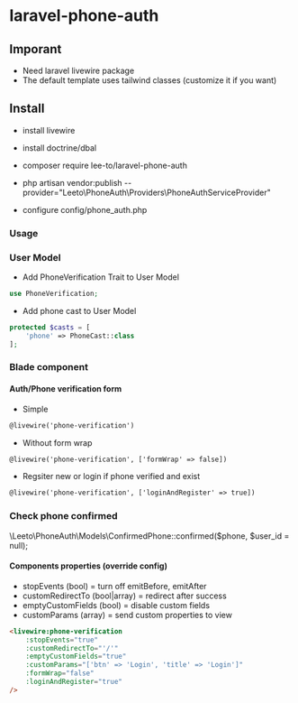 # laravel-phone-auth

## Imporant
- Need laravel livewire package
- The default template uses tailwind classes (customize it if you want)

## Install

- install livewire

- install doctrine/dbal
  
- composer require lee-to/laravel-phone-auth

- php artisan vendor:publish --provider="Leeto\PhoneAuth\Providers\PhoneAuthServiceProvider"

- configure config/phone_auth.php

### Usage

### User Model

- Add PhoneVerification Trait to User Model

``` php
use PhoneVerification;
```

- Add phone cast to User Model

``` php
protected $casts = [
    'phone' => PhoneCast::class
];
```

### Blade component
#### Auth/Phone verification form

- Simple
``` html
@livewire('phone-verification')
```

- Without form wrap

``` html
@livewire('phone-verification', ['formWrap' => false])
```

- Regsiter new or login if phone verified and exist

``` html
@livewire('phone-verification', ['loginAndRegister' => true])
```

### Check phone confirmed

\Leeto\PhoneAuth\Models\ConfirmedPhone::confirmed($phone, $user_id = null);


#### Components properties (override config)
- stopEvents (bool) = turn off emitBefore, emitAfter
- customRedirectTo (bool|array) = redirect after success
- emptyCustomFields (bool) = disable custom fields
- customParams (array) = send custom properties to view

``` html
<livewire:phone-verification
    :stopEvents="true"
    :customRedirectTo="'/'"
    :emptyCustomFields="true"
    :customParams="['btn' => 'Login', 'title' => 'Login']"
    :formWrap="false"
    :loginAndRegister="true"
/>
```


